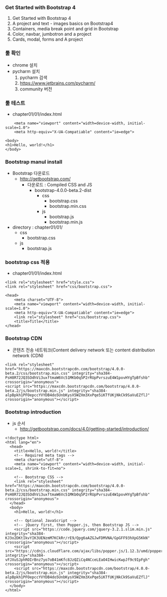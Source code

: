 ### Get Started with Bootstrap 4
1. Get Started with Bootstrap 4
2. A project and text - images basics on Bootstrap4
3. Containers, media break point and grid in Bootstrap
4. Color, navbar, jumbotron and a project
5. Cards, modal, forms and A project

### 툴 확인 
- chrome 설치 
- pycharm 설치 
    1. pycharm 검색 
    2. https://www.jetbrains.com/pycharm/
    3. community 버전 

### 툴 테스트 
- chapter01/01/index.html

~~~
    <meta name="viewport" content="width=device-width, initial-scale=1.0">
    <meta http-equiv="X-UA-Compatiable" content="ie=edge">
~~~

~~~
<body>
<h1>Hello, world!</h1>
</body>
~~~

### Bootstrap manul install

- Bootstrap 다운로드
    - http://getbootstrap.com/
        - 다운로드 : Compiled CSS and JS
            - bootstrap-4.0.0-beta.2-dist
                - css
                    - bootstrap.css
                    - bootstrap.min.css
                - js
                    - bootstrap.js
                    - bootstrap.min.js
- directory : chapter01/01/
    - css
        - bootstrap.css
    - js
        - bootstrap.js
        
### bootstrap css 적용
- chapter01/01/index.html
    
~~~
<link rel="stylesheet" href="style.css">
<link rel="stylesheet" href="css/bootstrap.css">
~~~    
~~~
<head>
    <meta charset="UTF-8">
    <meta name="viewport" content="width=device-width, initial-scale=1.0">
    <meta http-equiv="X-UA-Compatiable" content="ie=edge">
    <link rel="stylesheet" href="css/bootstrap.css">
    <title>Title</title>
</head>
~~~        

### Bootstrap CDN 
- 콘텐츠 전송 네트워크(Content delivery network 또는 content distribution network (CDN)
~~~
<link rel="stylesheet" href="https://maxcdn.bootstrapcdn.com/bootstrap/4.0.0-beta.2/css/bootstrap.min.css" integrity="sha384-PsH8R72JQ3SOdhVi3uxftmaW6Vc51MKb0q5P2rRUpPvrszuE4W1povHYgTpBfshb" crossorigin="anonymous">
<script src="https://maxcdn.bootstrapcdn.com/bootstrap/4.0.0-beta.2/js/bootstrap.min.js" integrity="sha384-alpBpkh1PFOepccYVYDB4do5UnbKysX5WZXm3XxPqe5iKTfUKjNkCk9SaVuEZflJ" crossorigin="anonymous"></script>
~~~

### Bootstrap introduction 
- js 순서 
    - http://getbootstrap.com/docs/4.0/getting-started/introduction/
~~~
<!doctype html>
<html lang="en">
  <head>
    <title>Hello, world!</title>
    <!-- Required meta tags -->
    <meta charset="utf-8">
    <meta name="viewport" content="width=device-width, initial-scale=1, shrink-to-fit=no">

    <!-- Bootstrap CSS -->
    <link rel="stylesheet" href="https://maxcdn.bootstrapcdn.com/bootstrap/4.0.0-beta.2/css/bootstrap.min.css" integrity="sha384-PsH8R72JQ3SOdhVi3uxftmaW6Vc51MKb0q5P2rRUpPvrszuE4W1povHYgTpBfshb" crossorigin="anonymous">
  </head>
  <body>
    <h1>Hello, world!</h1>

    <!-- Optional JavaScript -->
    <!-- jQuery first, then Popper.js, then Bootstrap JS -->
    <script src="https://code.jquery.com/jquery-3.2.1.slim.min.js" integrity="sha384-KJ3o2DKtIkvYIK3UENzmM7KCkRr/rE9/Qpg6aAZGJwFDMVNA/GpGFF93hXpG5KkN" crossorigin="anonymous"></script>
    <script src="https://cdnjs.cloudflare.com/ajax/libs/popper.js/1.12.3/umd/popper.min.js" integrity="sha384-vFJXuSJphROIrBnz7yo7oB41mKfc8JzQZiCq4NCceLEaO4IHwicKwpJf9c9IpFgh" crossorigin="anonymous"></script>
    <script src="https://maxcdn.bootstrapcdn.com/bootstrap/4.0.0-beta.2/js/bootstrap.min.js" integrity="sha384-alpBpkh1PFOepccYVYDB4do5UnbKysX5WZXm3XxPqe5iKTfUKjNkCk9SaVuEZflJ" crossorigin="anonymous"></script>
  </body>
</html>
~~~